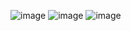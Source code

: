 ![image](https://user-images.githubusercontent.com/28553165/162357240-1b5bf2e7-910a-4d99-bace-36eec6eac549.png)
![image](https://user-images.githubusercontent.com/28553165/162357304-59718bcd-81a7-4609-9f39-ae61de1d0302.png)
![image](https://user-images.githubusercontent.com/28553165/162357348-cb5ebb15-8307-41e9-9b5d-ab2ff8ca884c.png)

